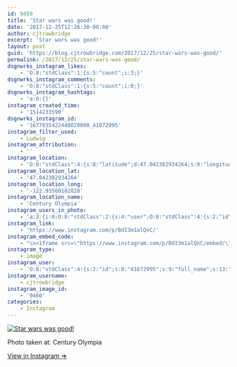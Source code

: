 ```yaml
---
id: 9459
title: 'Star wars was good!'
date: '2017-12-25T12:26:30-08:00'
author: cjtrowbridge
excerpt: 'Star wars was good!'
layout: post
guid: 'https://blog.cjtrowbridge.com/2017/12/25/star-wars-was-good/'
permalink: /2017/12/25/star-wars-was-good/
dsgnwrks_instagram_likes:
    - 'O:8:"stdClass":1:{s:5:"count";i:3;}'
dsgnwrks_instagram_comments:
    - 'O:8:"stdClass":1:{s:5:"count";i:0;}'
dsgnwrks_instagram_hashtags:
    - 'a:0:{}'
instagram_created_time:
    - '1514233590'
dsgnwrks_instagram_id:
    - '1677835422448028098_41872995'
instagram_filter_used:
    - Ludwig
instagram_attribution:
    - ''
instagram_location:
    - 'O:8:"stdClass":4:{s:8:"latitude";d:47.042382934264;s:9:"longitude";d:-122.93560182828;s:4:"name";s:15:"Century Olympia";s:2:"id";i:228192639;}'
instagram_location_lat:
    - '47.042382934264'
instagram_location_long:
    - '-122.93560182828'
instagram_location_name:
    - 'Century Olympia'
instagram_users_in_photo:
    - 'a:3:{i:0;O:8:"stdClass":2:{s:4:"user";O:8:"stdClass":4:{s:2:"id";s:8:"41872995";s:9:"full_name";s:13:"CJ Trowbridge";s:15:"profile_picture";s:96:"https://scontent.cdninstagram.com/t51.2885-19/s150x150/13724650_1188772791164794_142557231_a.jpg";s:8:"username";s:12:"cjtrowbridge";}s:8:"position";O:8:"stdClass":2:{s:1:"x";d:0.18472221;s:1:"y";d:0.42307693;}}i:1;O:8:"stdClass":2:{s:4:"user";O:8:"stdClass":4:{s:2:"id";s:10:"1296107488";s:9:"full_name";s:10:"Cody Wirth";s:15:"profile_picture";s:106:"https://scontent.cdninstagram.com/t51.2885-19/s150x150/16585174_1248274201925716_4707797155899768832_a.jpg";s:8:"username";s:13:"cannibalgypsy";}s:8:"position";O:8:"stdClass":2:{s:1:"x";d:0.9145833;s:1:"y";d:0.5750916;}}i:2;O:8:"stdClass":2:{s:4:"user";O:8:"stdClass":4:{s:2:"id";s:10:"1537354302";s:9:"full_name";s:14:"Daniel Simpson";s:15:"profile_picture";s:96:"https://scontent.cdninstagram.com/t51.2885-19/s150x150/13651777_246970249019692_1991976724_a.jpg";s:8:"username";s:13:"dalekjsimpson";}s:8:"position";O:8:"stdClass":2:{s:1:"x";d:0.5972222;s:1:"y";d:0.42490846;}}}'
instagram_link:
    - 'https://www.instagram.com/p/BdI3m1alQnC/'
instagram_embed_code:
    - "\n<iframe src=\"https://www.instagram.com/p/BdI3m1alQnC/embed/\" width=\"612\" height=\"710\" frameborder=\"0\" scrolling=\"no\" allowtransparency=\"true\" class=\"insta-image-embed\"></iframe>\n"
instagram_type:
    - image
instagram_user:
    - 'O:8:"stdClass":4:{s:2:"id";s:8:"41872995";s:9:"full_name";s:13:"CJ Trowbridge";s:15:"profile_picture";s:96:"https://scontent.cdninstagram.com/t51.2885-19/s150x150/13724650_1188772791164794_142557231_a.jpg";s:8:"username";s:12:"cjtrowbridge";}'
instagram_username:
    - cjtrowbridge
instagram_image_id:
    - '9460'
categories:
    - Instagram
---
```


[![Star wars was good!](https://blog.cjtrowbridge.com/wp-content/uploads/2017/12/1514233590-1-1.jpg)](https://www.instagram.com/p/BdI3m1alQnC/)

Photo taken at: Century Olympia

[View in Instagram ⇒](https://www.instagram.com/p/BdI3m1alQnC/)